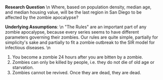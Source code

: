 **Research Question** \n
Where, based on population density, median age, and median housing value, will be the last region in San Diego to be affected by the zombie apocalypse?

**Underlying Assumptions**: \n
"The Rules" are an important part of any zombie apocalypse, because every series seems to have different parameters governing their zombies. Our rules are quite simple, partially for simplicity's sake and partially to fit a zombie outbreak to the SIR model for infectious diseases.
\n
1. You become a zombie 24 hours after you are bitten by a zombie.
2. Zombies can only be killed by people, i.e. they do not die of old age or starvation.
3. Zombies cannot be revived. Once they are dead, they are dead.
